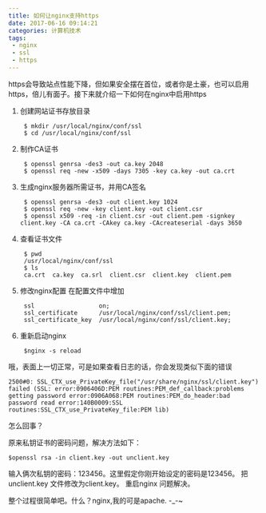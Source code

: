 ```yaml
---
title: 如何让nginx支持https
date: 2017-06-16 09:14:21
categories: 计算机技术
tags:
 - nginx
 - ssl
 - https
---
```


https会导致站点性能下降，但如果安全摆在首位，或者你是土豪，也可以启用https，倍儿有面子。接下来就介绍一下如何在nginx中启用https
<!-- more -->

1. 创建网站证书存放目录

		$ mkdir /usr/local/nginx/conf/ssl
		$ cd /usr/local/nginx/conf/ssl

2. 制作CA证书

		$ openssl genrsa -des3 -out ca.key 2048
		$ openssl req -new -x509 -days 7305 -key ca.key -out ca.crt

3. 生成nginx服务器所需证书，并用CA签名

		$ openssl genrsa -des3 -out client.key 1024
		$ openssl req -new -key client.key -out client.csr
		$ openssl x509 -req -in client.csr -out client.pem -signkey client.key -CA ca.crt -CAkey ca.key -CAcreateserial -days 3650

4. 查看证书文件

		$ pwd
		/usr/local/nginx/conf/ssl
		$ ls
		ca.crt  ca.key  ca.srl  client.csr  client.key  client.pem

5. 修改nginx配置
在配置文件中增加

		ssl                  on;
		ssl_certificate      /usr/local/nginx/conf/ssl/client.pem;
		ssl_certificate_key  /usr/local/nginx/conf/ssl/client.key;
		 
6. 重新启动nginx
   
		$nginx -s reload
   
哦，表面上一切正常，可是如果查看日志的话，你会发现类似下面的错误

	2500#0: SSL_CTX_use_PrivateKey_file("/usr/share/nginx/ssl/client.key") failed (SSL: error:0906406D:PEM routines:PEM_def_callback:problems getting password error:0906A068:PEM routines:PEM_do_header:bad password read error:140B0009:SSL routines:SSL_CTX_use_PrivateKey_file:PEM lib)

怎么回事？

原来私钥证书的密码问题，解决方法如下：

	$openssl rsa -in client.key -out unclient.key
	
输入俩次私钥的密码：123456。这里假定你刚开始设定的密码是123456。 把unclient.key 文件修改为client.key。 重启nginx 问题解决。

整个过程很简单吧。什么？nginx,我的可是apache. -_-~

